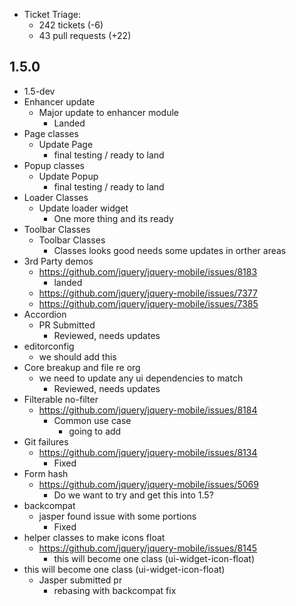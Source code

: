 * Ticket Triage:
  * 242 tickets (-6)
  * 43 pull requests (+22)

## 1.5.0
  * 1.5-dev
  * Enhancer update
    * Major update to enhancer module
      * Landed
  * Page classes
    * Update Page
      * final testing / ready to land
  * Popup classes
    * Update Popup
      * final testing / ready to land
  * Loader Classes
    * Update loader widget
      * One more thing and its ready
  * Toolbar Classes
    * Toolbar Classes
      * Classes looks good needs some updates in orther areas
  * 3rd Party demos
    * https://github.com/jquery/jquery-mobile/issues/8183
      * landed
    * https://github.com/jquery/jquery-mobile/issues/7377
    * https://github.com/jquery/jquery-mobile/issues/7385
  * Accordion
    * PR Submitted
      * Reviewed, needs updates
  * editorconfig
    * we should add this
  * Core breakup and file re org
    * we need to update any ui dependencies to match
      * Reviewed, needs updates
  * Filterable no-filter
    * https://github.com/jquery/jquery-mobile/issues/8184
      * Common use case
        * going to add
  * Git failures
    * https://github.com/jquery/jquery-mobile/issues/8134
      * Fixed
  * Form hash
    * https://github.com/jquery/jquery-mobile/issues/5069
      * Do we want to try and get this into 1.5?
  * backcompat
    * jasper found issue with some portions
      * Fixed
  * helper classes to make icons float
    * https://github.com/jquery/jquery-mobile/issues/8145
      * this will become one class (ui-widget-icon-float)
  * this will become one class (ui-widget-icon-float)
    * Jasper submitted pr
      * rebasing with backcompat fix
